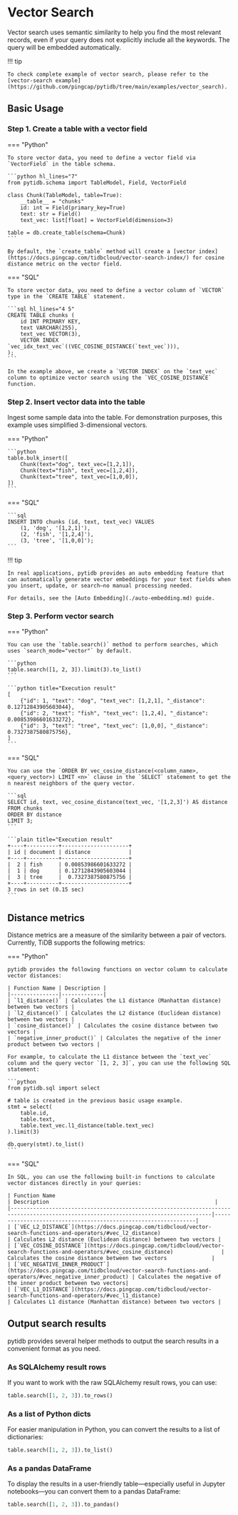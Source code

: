 # Vector Search

Vector search uses semantic similarity to help you find the most relevant records, even if your query does not explicitly include all the keywords. The query will be embedded automatically.

!!! tip

    To check complete example of vector search, please refer to the [vector-search example](https://github.com/pingcap/pytidb/tree/main/examples/vector_search).


## Basic Usage

### Step 1. Create a table with a vector field

=== "Python"

    To store vector data, you need to define a vector field via `VectorField` in the table schema.

    ```python hl_lines="7"
    from pytidb.schema import TableModel, Field, VectorField

    class Chunk(TableModel, table=True):
        __table__ = "chunks"
        id: int = Field(primary_key=True)
        text: str = Field()
        text_vec: list[float] = VectorField(dimension=3)

    table = db.create_table(schema=Chunk)
    ```

    By default, the `create_table` method will create a [vector index](https://docs.pingcap.com/tidbcloud/vector-search-index/) for cosine distance metric on the vector field.

=== "SQL"

    To store vector data, you need to define a vector column of `VECTOR` type in the `CREATE TABLE` statement.

    ```sql hl_lines="4 5"
    CREATE TABLE chunks (
        id INT PRIMARY KEY,
        text VARCHAR(255),
        text_vec VECTOR(3),
        VECTOR INDEX `vec_idx_text_vec`((VEC_COSINE_DISTANCE(`text_vec`))),
    );
    ```

    In the example above, we create a `VECTOR INDEX` on the `text_vec` column to optimize vector search using the `VEC_COSINE_DISTANCE` function.


### Step 2. Insert vector data into the table

Ingest some sample data into the table. For demonstration purposes, this example uses simplified 3-dimensional vectors.

=== "Python"

    ```python
    table.bulk_insert([
        Chunk(text="dog", text_vec=[1,2,1]),
        Chunk(text="fish", text_vec=[1,2,4]),
        Chunk(text="tree", text_vec=[1,0,0]),
    ])
    ```

=== "SQL"

    ```sql
    INSERT INTO chunks (id, text, text_vec) VALUES
        (1, 'dog', '[1,2,1]'),
        (2, 'fish', '[1,2,4]'),
        (3, 'tree', '[1,0,0]');
    ```

!!! tip

    In real applications, pytidb provides an auto embedding feature that can automatically generate vector embeddings for your text fields when you insert, update, or search—no manual processing needed.

    For details, see the [Auto Embedding](./auto-embedding.md) guide.  

### Step 3. Perform vector search

=== "Python"

    You can use the `table.search()` method to perform searches, which uses `search_mode="vector"` by default.

    ```python
    table.search([1, 2, 3]).limit(3).to_list()
    ```

    ```python title="Execution result"
    [
        {"id": 1, "text": "dog", "text_vec": [1,2,1], "_distance": 0.12712843905603044},
        {"id": 2, "text": "fish", "text_vec": [1,2,4], "_distance": 0.00853986601633272},
        {"id": 3, "text": "tree", "text_vec": [1,0,0], "_distance": 0.7327387580875756},
    ]
    ```


=== "SQL"

    You can use the `ORDER BY vec_cosine_distance(<column_name>, <query_vector>) LIMIT <n>` clause in the `SELECT` statement to get the n nearest neighbors of the query vector.

    ```sql
    SELECT id, text, vec_cosine_distance(text_vec, '[1,2,3]') AS distance
    FROM chunks
    ORDER BY distance
    LIMIT 3;
    ```

    ```plain title="Execution result"
    +----+----------+---------------------+
    | id | document | distance            |
    +----+----------+---------------------+
    |  2 | fish     | 0.00853986601633272 |
    |  1 | dog      | 0.12712843905603044 |
    |  3 | tree     |  0.7327387580875756 |
    +----+----------+---------------------+
    3 rows in set (0.15 sec)
    ```

## Distance metrics

Distance metrics are a measure of the similarity between a pair of vectors. Currently, TiDB supports the following metrics:

=== "Python"

    pytidb provides the following functions on vector column to calculate vector distances:

    | Function Name | Description |
    |---------------|-------------|
    | `l1_distance()` | Calculates the L1 distance (Manhattan distance) between two vectors |
    | `l2_distance()` | Calculates the L2 distance (Euclidean distance) between two vectors |
    | `cosine_distance()` | Calculates the cosine distance between two vectors |
    | `negative_inner_product()` | Calculates the negative of the inner product between two vectors |

    For example, to calculate the L1 distance between the `text_vec` column and the query vector `[1, 2, 3]`, you can use the following SQL statement:

    ```python
    from pytidb.sql import select

    # table is created in the previous basic usage example.
    stmt = select(
        table.id,
        table.text,
        table.text_vec.l1_distance(table.text_vec)
    ).limit(3)

    db.query(stmt).to_list()
    ```

=== "SQL"

    In SQL, you can use the following built-in functions to calculate vector distances directly in your queries:

    | Function Name                                                                                                                        | Description                                                    |
    |-------------------------------------------------------------------------------------------------------------------------------------|----------------------------------------------------------------|
    | [`VEC_L2_DISTANCE`](https://docs.pingcap.com/tidbcloud/vector-search-functions-and-operators/#vec_l2_distance)                       | Calculates L2 distance (Euclidean distance) between two vectors |
    | [`VEC_COSINE_DISTANCE`](https://docs.pingcap.com/tidbcloud/vector-search-functions-and-operators/#vec_cosine_distance)               | Calculates the cosine distance between two vectors              |
    | [`VEC_NEGATIVE_INNER_PRODUCT`](https://docs.pingcap.com/tidbcloud/vector-search-functions-and-operators/#vec_negative_inner_product) | Calculates the negative of the inner product between two vectors|
    | [`VEC_L1_DISTANCE`](https://docs.pingcap.com/tidbcloud/vector-search-functions-and-operators/#vec_l1_distance)                       | Calculates L1 distance (Manhattan distance) between two vectors |


## Output search results

pytidb provides several helper methods to output the search results in a convenient format as you need.
### As SQLAlchemy result rows

If you want to work with the raw SQLAlchemy result rows, you can use:

```python
table.search([1, 2, 3]).to_rows()
```

### As a list of Python dicts

For easier manipulation in Python, you can convert the results to a list of dictionaries:

```python
table.search([1, 2, 3]).to_list()
```

### As a pandas DataFrame

To display the results in a user-friendly table—especially useful in Jupyter notebooks—you can convert them to a pandas DataFrame:

```python
table.search([1, 2, 3]).to_pandas()
```
